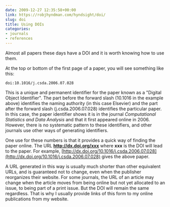 ```yaml
---
date: 2009-12-27 12:35:58+00:00
link: https://robjhyndman.com/hyndsight/doi/
slug: doi
title: Using DOIs
categories:
- journals
- references
---
```


Almost all papers these days have a DOI and it is worth knowing how to use them.

At the top or bottom of the first page of a paper, you will see something like this:


    doi:10.1016/j.csda.2006.07.028

This is a unique and permanent identifier for the paper known as a "Digital Object Identifier". The part before the forward slash (10.1016 in the example above) identifies the naming authority (in this case Elsevier) and the part after the forward slash (j.csda.2006.07.028) identifies the particular paper. In this case, the paper identifier shows it is in the journal _Computational Statistics and Data Analysis_ and that it first appeared online in 2006. However, there is no systematic pattern to these identifiers, and other journals use other ways of generating identifiers.

One use for these numbers is that it provides a quick way of finding the paper online. The URL **http://dx.doi.org/xxx** where **xxx** is the DOI will lead to the paper. For example, [http://dx.doi.org/10.1016/j.csda.2006.07.028](http://dx.doi.org/10.1016/j.csda.2006.07.028) gives the above paper.

A URL generated in this way is usually much shorter than other equivalent URLs, and is guaranteed not to change, even when the publisher reorganizes their website. For some journals, the URL of an article may change when the article moves from being online but not yet allocated to an issue, to being part of a print issue. But the DOI will remain the same regardless. That is why I usually provide links of this form to my online publications from my website.
